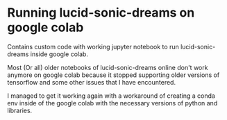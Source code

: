 # Running lucid-sonic-dreams on google colab
Contains custom code with working jupyter notebook to run lucid-sonic-dreams inside google colab. 

Most (Or all) older notebooks of lucid-sonic-dreams online don't work anymore on google colab because it stopped supporting older versions of tensorflow and some other issues that I have encountered. 

I managed to get it working again with a workaround of creating a conda env inside of the google colab with the necessary versions of python and libraries.   

 
